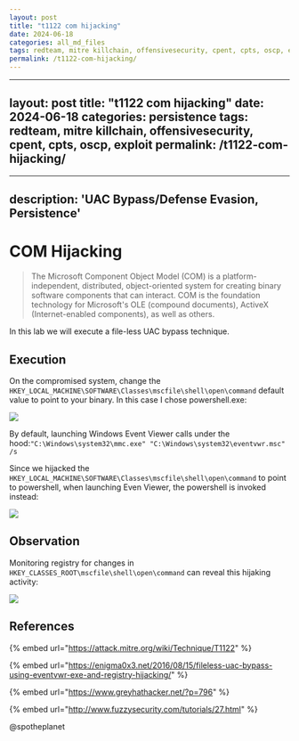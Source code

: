 ```yaml
---
layout: post
title: "t1122 com hijacking"
date: 2024-06-18
categories: all_md_files
tags: redteam, mitre killchain, offensivesecurity, cpent, cpts, oscp, exploit
permalink: /t1122-com-hijacking/
---
```


---
layout: post
title: "t1122 com hijacking"
date: 2024-06-18
categories: persistence
tags: redteam, mitre killchain, offensivesecurity, cpent, cpts, oscp, exploit
permalink: /t1122-com-hijacking/
---

---
description: 'UAC Bypass/Defense Evasion, Persistence'
---

# COM Hijacking

> The Microsoft Component Object Model \(COM\) is a platform-independent, distributed, object-oriented system for creating binary software components that can interact. COM is the foundation technology for Microsoft's OLE \(compound documents\), ActiveX \(Internet-enabled components\), as well as others.

In this lab we will execute a file-less UAC bypass technique.

## Execution

On the compromised system, change the `HKEY_LOCAL_MACHINE\SOFTWARE\Classes\mscfile\shell\open\command` default value to point to your binary. In this case I chose powershell.exe:

![](../../.gitbook/assets/com-registry.png)

By default, launching Windows Event Viewer calls under the hood:`"C:\Windows\system32\mmc.exe" "C:\Windows\system32\eventvwr.msc" /s` 

Since we hijacked the `HKEY_LOCAL_MACHINE\SOFTWARE\Classes\mscfile\shell\open\command` to point to powershell, when launching Even Viewer, the powershell is invoked instead:

![](../../.gitbook/assets/com-powershell.png)

## Observation

Monitoring registry for changes in `HKEY_CLASSES_ROOT\mscfile\shell\open\command` can reveal this hijaking activity:

![](../../.gitbook/assets/com-sysmon.png)

## References

{% embed url="https://attack.mitre.org/wiki/Technique/T1122" %}

{% embed url="https://enigma0x3.net/2016/08/15/fileless-uac-bypass-using-eventvwr-exe-and-registry-hijacking/" %}

{% embed url="https://www.greyhathacker.net/?p=796" %}

{% embed url="http://www.fuzzysecurity.com/tutorials/27.html" %}



@spotheplanet
